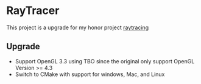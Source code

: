 # RayTracer
This project is a upgrade for my honor project [raytracing](https://github.com/Joecheong2006/raytracing)

## Upgrade
* Support OpenGL 3.3 using TBO since the original only support OpenGL Version >= 4.3
* Switch to CMake with support for windows, Mac, and Linux
